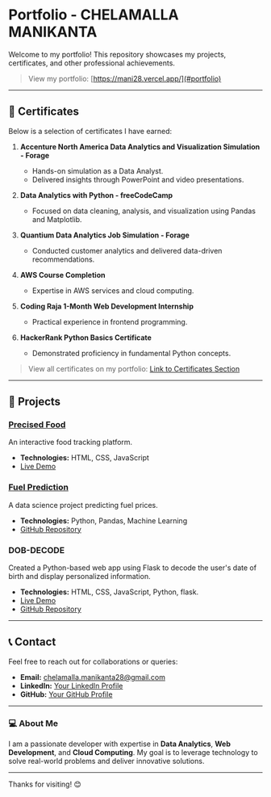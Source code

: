 # Portfolio - CHELAMALLA MANIKANTA

Welcome to my portfolio! This repository showcases my projects, certificates, and other professional achievements.
> View my portfolio: [https://mani28.vercel.app/](#portfolio)

---

## 📜 Certificates

Below is a selection of certificates I have earned:

1. **Accenture North America Data Analytics and Visualization Simulation - Forage**  
   - Hands-on simulation as a Data Analyst.
   - Delivered insights through PowerPoint and video presentations.

2. **Data Analytics with Python - freeCodeCamp**  
   - Focused on data cleaning, analysis, and visualization using Pandas and Matplotlib.

3. **Quantium Data Analytics Job Simulation - Forage**  
   - Conducted customer analytics and delivered data-driven recommendations.

4. **AWS Course Completion**  
   - Expertise in AWS services and cloud computing.

5. **Coding Raja 1-Month Web Development Internship**  
   - Practical experience in frontend programming.

6. **HackerRank Python Basics Certificate**  
   - Demonstrated proficiency in fundamental Python concepts.

> View all certificates on my portfolio: [Link to Certificates Section](#certificates)

---

## 🚀 Projects

### [Precised Food](https://mani1028.github.io/precidefood/)
An interactive food tracking platform.

- **Technologies:** HTML, CSS, JavaScript
- [Live Demo](https://mani1028.github.io/precidefood/)

### [Fuel Prediction](https://github.com/mani1028/Fuel-Predication-Project)
A data science project predicting fuel prices.

- **Technologies:** Python, Pandas, Machine Learning
- [GitHub Repository](https://github.com/mani1028/Fuel-Predication-Project)

### DOB-DECODE
Created a Python-based web app using Flask to decode the user's date of birth and display personalized information.

- **Technologies:** HTML, CSS, JavaScript, Python, flask.
- [Live Demo](https://dob-nine.vercel.app/)
- [GitHub Repository](https://github.com/mani1028/DOB-decode)
---

## 📞 Contact

Feel free to reach out for collaborations or queries:

- **Email:** chelamalla.manikanta28@gmail.com
- **LinkedIn:** [Your LinkedIn Profile](https://www.linkedin.com/in/mani1028/)
- **GitHub:** [Your GitHub Profile](https://github.com/mani1028)

---

### 💻 About Me

I am a passionate developer with expertise in **Data Analytics**, **Web Development**, and **Cloud Computing**. My goal is to leverage technology to solve real-world problems and deliver innovative solutions.

---

Thanks for visiting! 😊
